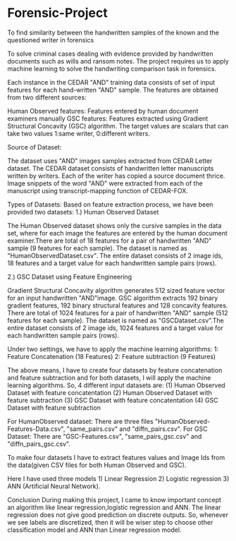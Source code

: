 # Forensic-Project
To find similarity between the handwritten samples of the known and the questioned writer in forensics

To solve criminal cases dealing with evidence provided by handwritten documents such as wills and ransom notes. The project requires us to apply machine learning to solve the handwriting comparison task in forensics.

Each instance in the CEDAR "AND" training data consists of set of input features for each hand-written "AND" sample. The features are obtained from two different sources:

Human Observed features: Features entered by human document examiners manually
GSC features: Features extracted using Gradient Structural Concavity (GSC) algorithm.
The target values are scalars that can take two values 1:same writer, 0:different writers.

Source of Dataset:

The dataset uses "AND" images samples extracted from CEDAR Letter dataset. The CEDAR dataset consists of handwritten letter manuscripts written by writers. Each of the writer has copied a source document thrice. Image snippets of the word "AND" were extracted from each of the manuscript using transcript-mapping function of CEDAR-FOX.

Types of Datasets: Based on feature extraction process, we have been provided two datasets: 1.) Human Observed Dataset

The Human Observed dataset shows only the cursive samples in the data set, where for each image the features are entered by the human document examiner.There are total of 18 features for a pair of handwritten "AND" sample (9 features for each sample). The dataset is named as "HumanObservedDataset.csv". The entire dataset consists of 2 image ids, 18 features and a target value for each handwritten sample pairs (rows).

2.) GSC Dataset using Feature Engineering

Gradient Structural Concavity algorithm generates 512 sized feature vector for an input handwritten "AND"image. GSC algorithm extracts 192 binary gradient features, 192 binary structural features and 128 concavity features. There are total of 1024 features for a pair of handwritten "AND" sample (512 features for each sample). The dataset is named as "GSCDataset.csv".The entire dataset consists of 2 image ids, 1024 features and a target value for each handwritten sample pairs (rows).

Under two settings, we have to apply the machine learning algorithms: 1: Feature Concatenation (18 Features) 2: Feature subtraction (9 Features)

The above means, I have to create four datasets by feature concatenation and feature subtraction and for both datasets, I will apply the machine learning algorithms. So, 4 different input datasets are: (1) Human Observed Dataset with feature concatentation (2) Human Observed Dataset with feature subtraction (3) GSC Dataset with feature concatentation (4) GSC Dataset with feature subtraction

For HumanObserved dataset: There are three files "HumanObserved-Features-Data.csv", "same_pairs.csv" and "diffn_pairs.csv". For GSC Dataset: There are "GSC-Features.csv", "same_pairs_gsc.csv" and "diffn_pairs_gsc.csv".

To make four datasets I have to extract features values and Image Ids from the data(given CSV files for both Human Observed and GSC).

Here I have used three models 1) Linear Regression 2) Logistic regression 3) ANN (Artificial Neural Network).

Conclusion During making this project, I came to know important concept an algorithm like linear regression,logistic regression and ANN. The linear regression does not give good prediction on discrete outputs. So, whenever we see labels are discretized, then it will be wiser step to choose other classification model and ANN than Linear regression model.


